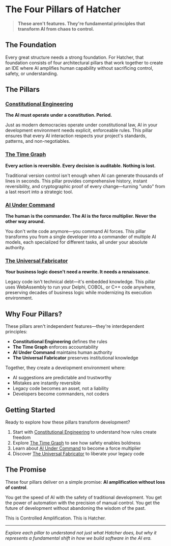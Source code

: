 # The Four Pillars of Hatcher

> **These aren't features. They're fundamental principles that transform AI from chaos to control.**

## The Foundation

Every great structure needs a strong foundation. For Hatcher, that foundation consists of four architectural pillars that work together to create an IDE where AI amplifies human capability without sacrificing control, safety, or understanding.

## The Pillars

### <DocIcon type="constitutional" inline /> [Constitutional Engineering](/pillars-constitutional-engineering)

**The AI must operate under a constitution. Period.**

Just as modern democracies operate under constitutional law, AI in your development environment needs explicit, enforceable rules. This pillar ensures that every AI interaction respects your project's standards, patterns, and non-negotiables.

### <DocIcon type="time-graph" inline /> [The Time Graph](/pillars-time-graph)

**Every action is reversible. Every decision is auditable. Nothing is lost.**

Traditional version control isn't enough when AI can generate thousands of lines in seconds. This pillar provides comprehensive history, instant reversibility, and cryptographic proof of every change—turning "undo" from a last resort into a strategic tool.

### <DocIcon type="ai-command" inline /> [AI Under Command](/pillars-ai-under-command)

**The human is the commander. The AI is the force multiplier. Never the other way around.**

You don't write code anymore—you command AI forces. This pillar transforms you from a single developer into a commander of multiple AI models, each specialized for different tasks, all under your absolute authority.

### <DocIcon type="universal-fabricator" inline /> [The Universal Fabricator](/pillars-universal-fabricator)

**Your business logic doesn't need a rewrite. It needs a renaissance.**

Legacy code isn't technical debt—it's embedded knowledge. This pillar uses WebAssembly to run your Delphi, COBOL, or C++ code anywhere, preserving decades of business logic while modernizing its execution environment.

## Why Four Pillars?

These pillars aren't independent features—they're interdependent principles:

- **Constitutional Engineering** defines the rules
- **The Time Graph** enforces accountability
- **AI Under Command** maintains human authority
- **The Universal Fabricator** preserves institutional knowledge

Together, they create a development environment where:

- AI suggestions are predictable and trustworthy
- Mistakes are instantly reversible
- Legacy code becomes an asset, not a liability
- Developers become commanders, not coders

## Getting Started

Ready to explore how these pillars transform development?

1. Start with [Constitutional Engineering](/pillars-constitutional-engineering) to understand how rules create freedom
2. Explore [The Time Graph](/pillars-time-graph) to see how safety enables boldness
3. Learn about [AI Under Command](/pillars-ai-under-command) to become a force multiplier
4. Discover [The Universal Fabricator](/pillars-universal-fabricator) to liberate your legacy code

## The Promise

These four pillars deliver on a simple promise: **AI amplification without loss of control**.

You get the speed of AI with the safety of traditional development. You get the power of automation with the precision of manual control. You get the future of development without abandoning the wisdom of the past.

This is Controlled Amplification. This is Hatcher.

---

_Explore each pillar to understand not just what Hatcher does, but why it represents a fundamental shift in how we build software in the AI era._

<PageCTA
  title="Build on Solid Foundations"
  subtitle="Master the four pillars that transform AI from chaos to control"
  buttonText="Explore the First Pillar"
  buttonLink="/pillars-constitutional-engineering"
  buttonStyle="secondary"
  footer="Strong foundations enable infinite possibilities."
/>
